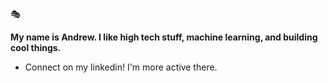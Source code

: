 🎭

**My name is Andrew. I like high tech stuff, machine learning, and building cool things.**
  
- Connect on my linkedin! I'm more active there.
  
  
